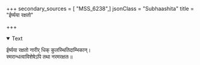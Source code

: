+++
secondary_sources = [ "MSS_6238",]
jsonClass = "Subhaashita"
title = "ईर्ष्यया रक्षतो"

+++

<details open><summary>Text</summary>

ईर्ष्यया रक्षतो नारीर् धिक् कुलस्थितिदाम्भिकान्।  
स्मरान्धत्वाविशेषेऽपि तथा नरमरक्षतः॥
</details>
